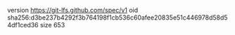 version https://git-lfs.github.com/spec/v1
oid sha256:d3be237b4292f3b764198f1cb536c60afee20835e51c446978d58d54df1ced36
size 653
